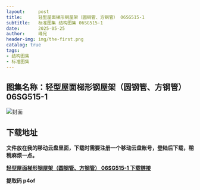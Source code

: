 ```yaml
---
layout:     post
title:      轻型屋面梯形钢屋架（圆钢管、方钢管） 06SG515-1
subtitle:   标准图集 结构图集 06SG515-1
date:       2025-05-25
author:     峰兄
header-img: img/the-first.png
catalog: true
tags:
- 结构图集
- 标准图集
---
```

## 图集名称：轻型屋面梯形钢屋架（圆钢管、方钢管） 06SG515-1
![封面](https://pic1.imgdb.cn/item/6834257458cb8da5c80f00f9.jpg)


## 下载地址 ##
**文件放在我的移动云盘里面，下载时需要注册一个移动云盘账号，登陆后下载，稍稍麻烦一点。**  
  
[**轻型屋面梯形钢屋架（圆钢管、方钢管） 06SG515-1 下载链接**](https://caiyun.139.com/w/i/2nc6qABS2mor3)


**提取码 p4of**


